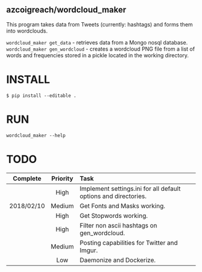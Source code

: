 ## azcoigreach/wordcloud_maker

This program takes data from Tweets (currently: hashtags) and forms them into wordclouds.  

`wordcloud_maker get_data` - retrieves data from a Mongo nosql database.  
`wordcloud_maker gen_wordcloud` - creates a wordcloud PNG file from a list of words and 
frequencies stored in a pickle located in the working directory.

# INSTALL

```
$ pip install --editable .
```

# RUN

```
wordcloud_maker --help
```

# TODO
|Complete   |Priority   |Task                                                            |
|:---------:|:---------:|:---------------------------------------------------------------|
|           |High       |Implement settings.ini for all default options and directories. |
|2018/02/10 |Medium     |Get Fonts and Masks working.                                    |
|           |High       |Get Stopwords working.                                          |
|           |High       |Filter non ascii hashtags on gen_wordcloud.                     |
|           |Medium     |Posting capabilities for Twitter and Imgur.                     |
|           |Low        |Daemonize and Dockerize.                                        |